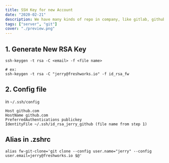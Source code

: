 ```yaml
---
title: SSH Key for new Account
date: "2020-02-21"
description: We have many kinds of repo in company, like gitlab, github and bitbucket.
tags: ["server", "git"]
cover: "./preview.png"
---
```


## 1. Generate New RSA Key

```
ssh-keygen -t rsa -C <email> -f <file name>

# ex:
ssh-keygen -t rsa -C "jerry@freshworks.io" -f id_rsa_fw
```

## 2. Config file

in `~/.ssh/config`

```
Host github.com
HostName github.com
PreferredAuthentications publickey
IdentityFile ~/.ssh/id_rsa_jerry_github (file name from step 1)
```

## Alias in .zshrc

```
alias fw-git-clone='git clone --config user.name="jerry" --config user.email=jerry@freshworks.io $@'
```
